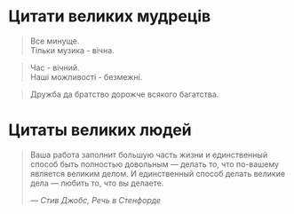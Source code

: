 # Цитати великих мудреців

> Все минуще. <br>
Тільки музика - вічна.

> Час - вічний. <br>
Наші можливості - безмежні.

> Дружба да братство дорожче всякого багатства.

 # Цитаты великих людей
> Ваша работа заполнит большую часть жизни и единственный способ быть
> полностью довольным — делать то, что по-вашему является великим делом.
> И единственный способ делать великие дела — любить то, что вы делаете.
>
> *— Стив Джобс, Речь в Стенфорде*


